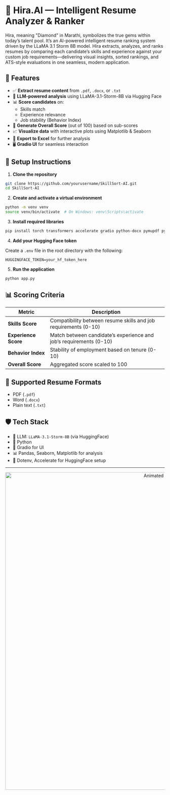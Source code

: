 # 🤖 Hira.AI — Intelligent Resume Analyzer & Ranker

Hira, meaning "Diamond" in Marathi, symbolizes the true gems within today’s talent pool. It’s an AI-powered intelligent resume ranking system driven by the LLaMA 3.1 Storm 8B model. Hira extracts, analyzes, and ranks resumes by comparing each candidate’s skills and experience against your custom job requirements—delivering visual insights, sorted rankings, and ATS-style evaluations in one seamless, modern application.

## 🚀 Features

- ✅ **Extract resume content** from `.pdf`, `.docx`, or `.txt`
- 🧠 **LLM-powered analysis** using LLaMA-3.1-Storm-8B via Hugging Face
- 📊 **Score candidates** on:
  - Skills match
  - Experience relevance
  - Job stability (Behavior Index)
- 🔢 **Generate Overall Score** (out of 100) based on sub-scores
- 📈 **Visualize data** with interactive plots using Matplotlib & Seaborn
- 💾 **Export to Excel** for further analysis
- 🖥️ **Gradio UI** for seamless interaction

## 🔧 Setup Instructions

1. **Clone the repository**

```bash
git clone https://github.com/yourusername/SkillSort-AI.git
cd SkillSort-AI
```

2. **Create and activate a virtual environment**

```bash
python -m venv venv
source venv/bin/activate  # On Windows: venv\Scripts\activate
```

3. **Install required libraries**

```bash
pip install torch transformers accelerate gradio python-docx pymupdf python-dotenv huggingface_hub matplotlib seaborn pandas openpyxl
```

4. **Add your Hugging Face token**

Create a `.env` file in the root directory with the following:

```
HUGGINGFACE_TOKEN=your_hf_token_here
```

5. **Run the application**

```bash
python app.py
```

## 📊 Scoring Criteria

| Metric             | Description                                                                 |
|--------------------|-----------------------------------------------------------------------------|
| **Skills Score**   | Compatibility between resume skills and job requirements (0-10)            |
| **Experience Score** | Match between candidate’s experience and job’s requirements (0-10)        |
| **Behavior Index** | Stability of employment based on tenure (0-10)                             |
| **Overall Score**  | Aggregated score scaled to 100                                              |

## 📁 Supported Resume Formats

- PDF (`.pdf`)
- Word (`.docx`)
- Plain text (`.txt`)

## 🛡️ Tech Stack

- 🧠 LLM: `LLaMA-3.1-Storm-8B` (via HuggingFace)
- 🐍 Python
- 🎨 Gradio for UI
- 📊 Pandas, Seaborn, Matplotlib for analysis
- 🔐 Dotenv, Accelerate for HuggingFace setup

---
<p align="center">
  <img src="./resumeAI.gif" alt="Animated Coding GIF" width="1000"/>
</p>

